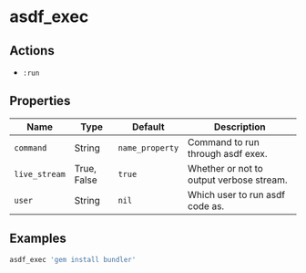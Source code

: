 # asdf_exec

## Actions

- `:run`

## Properties

| Name          | Type        | Default         | Description                              |
| ------------- | ----------- | --------------- | ---------------------------------------- |
| `command`     | String      | `name_property` | Command to run through asdf exex.        |
| `live_stream` | True, False | `true`          | Whether or not to output verbose stream. |
| `user`        | String      | `nil`           | Which user to run asdf code as.          |

## Examples

```ruby
asdf_exec 'gem install bundler'
```
